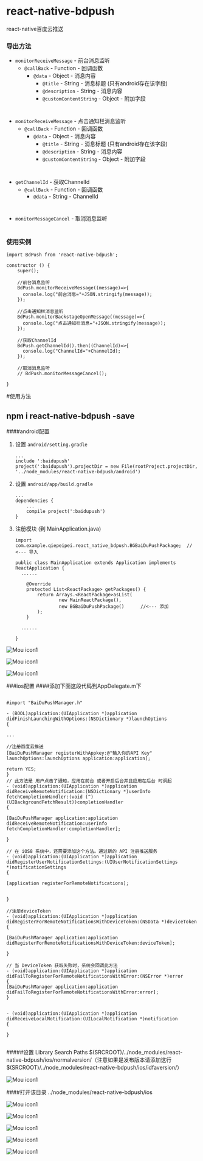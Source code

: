 # react-native-bdpush
react-native百度云推送
### 导出方法
- `monitorReceiveMessage` - 前台消息监听
    - `@callBack` - Function - 回调函数
    	- `@data` - Object - 消息内容
    	    - `@title` - String - 消息标题 (只有android存在该字段)
            - `@description` - String - 消息内容
            - `@customContentString` - Object - 附加字段

# 


- `monitorReceiveMessage` - 点击通知栏消息监听
    - `@callBack` - Function - 回调函数
    	- `@data` - Object - 消息内容
    	    - `@title` - String - 消息标题 (只有android存在该字段)
            - `@description` - String - 消息内容
            - `@customContentString` - Object - 附加字段

# 
        
- `getChannelId` - 获取ChannelId
    - `@callBack` - Function - 回调函数
    	- `@data` - String - ChannelId

# 

- `monitorMessageCancel` - 取消消息监听

# 

### 使用实例

	import BdPush from 'react-native-bdpush';
	
	constructor () {
        super();
        
        //前台消息监听
        BdPush.monitorReceiveMessage((message)=>{
          console.log("前台消息="+JSON.stringify(message));
        });
    
        //点击通知栏消息监听
        BdPush.monitorBackstageOpenMessage((message)=>{
          console.log("点击通知栏消息="+JSON.stringify(message));
        });
    
        //获取ChannelId
        BdPush.getChannelId().then((ChannelId)=>{
          console.log("ChannelId="+ChannelId);
        });
    
        //取消消息监听
        // BdPush.monitorMessageCancel();
    
    }
	 
	
#使用方法
## npm i react-native-bdpush -save
####android配置
1. 设置 `android/setting.gradle`

    ```
    ...
    include ':baidupush'
    project(':baidupush').projectDir = new File(rootProject.projectDir, '../node_modules/react-native-bdpush/android')
	
    ```

2. 设置 `android/app/build.gradle`

    ```
    ...
    dependencies {
        ...
        compile project(':baidupush')
    }
    ```
    
3. 注册模块 (到 MainApplication.java)

    ```
    import com.example.qiepeipei.react_native_bdpush.BGBaiDuPushPackage;  // <--- 导入

    public class MainApplication extends Application implements ReactApplication {
      ......

        @Override
    	protected List<ReactPackage> getPackages() {
      		return Arrays.<ReactPackage>asList(
          			new MainReactPackage(),
          			new BGBaiDuPushPackage()      //<--- 添加
      		);
    	} 

      ......

    }
    ```
    
![Mou icon1](/assets/a1.png)

![Mou icon1](/assets/a2.png)

![Mou icon1](/assets/a3.png)


###ios配置
####添加下面这段代码到AppDelegate.m下

   ```
   
#import "BaiDuPushManager.h"

- (BOOL)application:(UIApplication *)application didFinishLaunchingWithOptions:(NSDictionary *)launchOptions
{

  ...
  
  //注册百度云推送
  [BaiDuPushManager registerWithAppkey:@"输入你的API Key" launchOptions:launchOptions application:application];
  
  return YES;
}
// 此方法是 用户点击了通知，应用在前台 或者开启后台并且应用在后台 时调起
- (void)application:(UIApplication *)application didReceiveRemoteNotification:(NSDictionary *)userInfo fetchCompletionHandler:(void (^)(UIBackgroundFetchResult))completionHandler
{
  
  [BaiDuPushManager application:application didReceiveRemoteNotification:userInfo fetchCompletionHandler:completionHandler];
  
}

// 在 iOS8 系统中，还需要添加这个方法。通过新的 API 注册推送服务
- (void)application:(UIApplication *)application didRegisterUserNotificationSettings:(UIUserNotificationSettings *)notificationSettings
{
  
  [application registerForRemoteNotifications];
  
  
}

//注册deviceToken
- (void)application:(UIApplication *)application didRegisterForRemoteNotificationsWithDeviceToken:(NSData *)deviceToken
{
  
  [BaiDuPushManager application:application didRegisterForRemoteNotificationsWithDeviceToken:deviceToken];
  
}

// 当 DeviceToken 获取失败时，系统会回调此方法
- (void)application:(UIApplication *)application didFailToRegisterForRemoteNotificationsWithError:(NSError *)error
{
  [BaiDuPushManager application:application didFailToRegisterForRemoteNotificationsWithError:error];
}


- (void)application:(UIApplication *)application didReceiveLocalNotification:(UILocalNotification *)notification
{

}


   ```
#####设置 Library Search Paths $(SRCROOT)/../node_modules/react-native-bdpush/ios/normalversion/（注意如果是发布版本请添加这行 $(SRCROOT)/../node_modules/react-native-bdpush/ios/idfaversion/）

![Mou icon1](/assets/b1.png)

####打开该目录 ../node_modules/react-native-bdpush/ios


![Mou icon1](/assets/b2.png)


![Mou icon1](/assets/b3.png)


![Mou icon1](/assets/b4.png)


![Mou icon1](/assets/b2.png)


![Mou icon1](/assets/b5.png)

